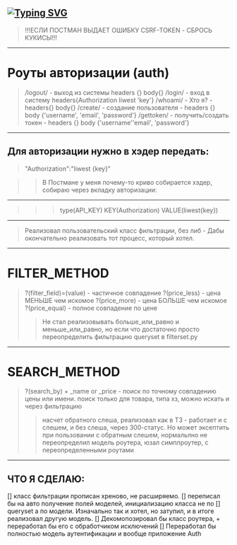 [![Typing SVG](https://readme-typing-svg.herokuapp.com?color=%2336BCF7&lines=Test+API)](https://git.io/typing-svg)
---
> !!!ЕСЛИ ПОСТМАН ВЫДАЕТ ОШИБКУ CSRF-TOKEN - СБРОСЬ КУКИСЫ!!!
---
# Роуты авторизации (auth)
> /logout/ - выход из системы headers {} body{}
> /login/ - вход в систему headers{Authorization liwest 'key'}
> /whoami/ - Хто я? - headers{} body{}
> /create/ - создание пользователя - headers {} body {'username', 'email', 'password'}
> /gettoken/ - получить/создать токен - headers {} body {'username'\'email', 'password'}
---
Для авторизации нужно в хэдер передать:
---------------------------------------
> "Authorization":"liwest {key}"

>> В Постмане у меня почему-то криво собирается хэдер, собираю через вкладку авторизации:
---
>>> type(API_KEY)
>>> KEY(Authorization)
>>> VALUE(liwest{key})
---
> Реализовал пользовательский класс фильтрации, без либ - 
> Дабы окончательно реализовать тот процесс, который хотел.
---
# FILTER_METHOD

> ?(filter_field)=(value) - частичное совпадение
> ?(price_less) - цена МЕНЬШЕ чем искомое
> ?(price_more) - цена БОЛЬШЕ чем искомое
> ?(price_equal) - полное совпадение по цене
>> Не стал реализовывать больше_или_равно и меньше_или_равно, но если что
>> достаточно просто переопределить фильтрацию queryset в filterset.py
---

# SEARCH_METHOD
> ?(search_by) + _name or _price - поиск по точному совпадению цены или имени. поиск только для товара, типа хз, можно искать и через фильтрацию
>> насчет обратного слеша, реализовал как в ТЗ - работает и с слешем, и без слеша,
>> через 300-статус. Но может эксептить при пользовании с обратным слешем, нормальлно
>> не переопределил модель роутера, юзал симплроутер, с переопределенными роутами
---
## ЧТО Я СДЕЛАЮ:
[] класс фильтрации прописан хреново, не расширяемо.
[] переписал бы на авто получение полей моделей, инициализацию класса не по 
[] queryset а по модели. Изначально так и хотел, но затупил, и в итоге реализовал другую модель. 
[] Декомопозировал бы класс роутера, + переработал бы его с обработчиком исключений
[] Переработал бы полностью модель аутентификации и вообще приложение Auth
